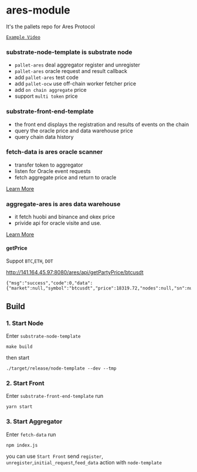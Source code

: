 # ares-module
It's the pallets repo for Ares Protocol 

[`Example Video`](https://www.google.com/sorry/index?continue=https://www.youtube.com/watch%3Fv%3DHlYhsHFKzJw&q=EgQvOaYCGIXIrP8FIhkA8aeDS0MbBewQM_cNNJgAufzC6Rm8niLWMgFy)

### substrate-node-template is substrate node
   *  `pallet-ares` deal aggregator register and unregister
   *  `pallet-ares` oracle request and result callback 
   *   add `pallet-ares` test code 
   *   add `pallet-ocw` use off-chain worker fetcher price 
   *   add `on chain aggregate` price
   *   support `multi token` price

   
### substrate-front-end-template 
  * the front end displays the registration and results of events on the chain
  * query the oracle price and data warehouse price
  * query chain data history

### fetch-data is ares oracle scanner
  * transfer token to aggregator
  * listen for Oracle event requests
  * fetch aggregate price and return to oracle
  
  [Learn More](https://github.com/aresprotocols/ares-module/tree/main/fetch-data)


### aggregate-ares is ares data warehouse 
  * it fetch huobi and binance and okex price
  * privide api for oracle visite and use. 

[Learn More](https://github.com/aresprotocols/ares-module/tree/main/aggregate-ares)

#### getPrice
Suppot `BTC`,`ETH`, `DOT`

http://141.164.45.97:8080/ares/api/getPartyPrice/btcusdt
```
{"msg":"success","code":0,"data":{"market":null,"symbol":"btcusdt","price":18319.72,"nodes":null,"sn":null,"systs":1607528442761,"ts":1607528442761}}
```

## Build

### 1. Start Node
Enter `substrate-node-template`
```
make build
```
then start
```
./target/release/node-template --dev --tmp
```

### 2. Start Front
Enter `substrate-front-end-template`
run
```
yarn start
```

### 3. Start Aggregator
Enter `fetch-data` run
```
npm index.js
```

you can use `Start Front` send `register`, `unregister`,`initial_request`,`feed_data` action with `node-template`
